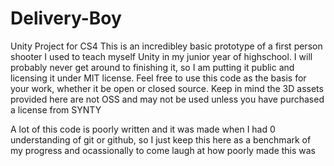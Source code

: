 # Delivery-Boy
Unity Project for CS4
This is an incredibley basic prototype of a first person shooter I used to teach myself Unity in my junior year of highschool.
I will probably never get around to finishing it, so I am putting it public and licensing it under MIT license. Feel free to use this code as the basis for your work, whether it be open or closed source.
Keep in mind the 3D assets provided here are not OSS and may not be used unless you have purchased a license from SYNTY


A lot of this code is poorly written and it was made when I had 0 understanding of git or github, so I just keep this here as a benchmark of my progress and ocassionally to come laugh at how poorly made this was

